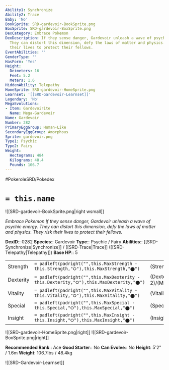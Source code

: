 ```yaml
---
Ability1: Synchronize
Ability2: Trace
Baby: 'No'
BookSprite: SRD-gardevoir-BookSprite.png
BoxSprite: SRD-gardevoir-BoxSprite.png
DexCategory: Embrace Pokemon
DexDescription: If they sense danger, Gardevoir unleash a wave of psychic energy.
  They can distort this dimension, defy the laws of matter and physics. They risk
  their lives to protect their fellows.
EventAbilities: ''
GenderType: ''
HasForm: 'Yes'
Height:
  Deimeters: 16
  Feet: 5.2
  Meters: 1.6
HiddenAbility: Telepathy
HomeSprite: SRD-gardevoir-HomeSprite.png
Learnset: '[[SRD-Gardevoir-Learnset]]'
Legendary: 'No'
MegaEvolutions:
- Item: Gardevoirite
  Name: Mega-Gardevoir
Name: Gardevoir
Number: 282
PrimaryEggGroup: Human-Like
SecondaryEggGroup: Amorphous
Sprite: gardevoir.png
Type1: Psychic
Type2: Fairy
Weight:
  Hectograms: 484
  Kilograms: 48.4
  Pounds: 106.7
---
```


#PokeroleSRD/Pokedex

# `= this.name`

![[SRD-gardevoir-BookSprite.png|right wsmall]]

*Embrace Pokemon*
*If they sense danger, Gardevoir unleash a wave of psychic energy. They can distort this dimension, defy the laws of matter and physics. They risk their lives to protect their fellows.*

**DexID**:: 0282
**Species**:: Gardevoir
**Type**:: Psychic / Fairy
**Abilities**:: [[SRD-Synchronize|Synchronize]] / [[SRD-Trace|Trace]] ([[SRD-Telepathy|Telepathy]])
**Base HP**:: 5

|           |                                                                                        |                                          |
| --------- | -------------------------------------------------------------------------------------- | ---------------------------------------- |
| Strength  | `= padleft(padright("",this.MaxStrength - this.Strength,"⭘"),this.MaxStrength,"⬤")`    | (Strength::2)/(MaxStrength::4)   |
| Dexterity | `= padleft(padright("",this.MaxDexterity - this.Dexterity,"⭘"),this.MaxDexterity,"⬤")` | (Dexterity:: 2)/(MaxDexterity::5) |
| Vitality  | `= padleft(padright("",this.MaxVitality - this.Vitality,"⭘"),this.MaxVitality,"⬤")`    | (Vitality::2)/(MaxVitality::4)   |
| Special   | `= padleft(padright("",this.MaxSpecial - this.Special,"⭘"),this.MaxSpecial,"⬤")`       | (Special::3)/(MaxSpecial::7)     |
| Insight   | `= padleft(padright("",this.MaxInsight - this.Insight,"⭘"),this.MaxInsight,"⬤")`       | (Insight::3)/(MaxInsight::6)     |

![[SRD-gardevoir-HomeSprite.png|right]]
![[SRD-gardevoir-BoxSprite.png|right]]

**Recommended Rank**:: Ace
**Good Starter**:: No
**Can Evolve**:: No
**Height**: 5'2" / 1.6m
**Weight**: 106.7lbs / 48.4kg

![[SRD-Gardevoir-Learnset]]